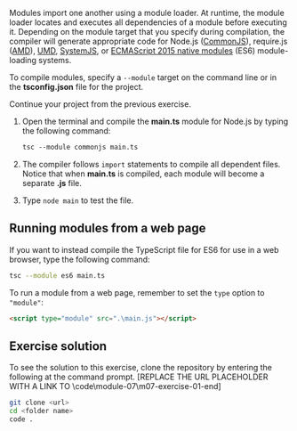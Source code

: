 Modules import one another using a module loader. At runtime, the module loader locates and executes all dependencies of a module before executing it. Depending on the module target that you specify during compilation, the compiler will generate appropriate code for Node.js ([CommonJS](https://nodejs.org/api/modules.html)), require.js ([AMD](https://github.com/amdjs/amdjs-api/wiki/AMD)), [UMD](https://github.com/umdjs/umd), [SystemJS](https://github.com/systemjs/systemjs), or [ECMAScript 2015 native modules](https://www.ecma-international.org/ecma-262/6.0/) (ES6) module-loading systems. 

To compile modules, specify a `--module` target on the command line or in the **tsconfig.json** file for the project.

Continue your project from the previous exercise.

1. Open the terminal and compile the **main.ts** module for Node.js by typing the following command:

    ```bash
    tsc --module commonjs main.ts
    ```

1. The compiler follows `import` statements to compile all dependent files. Notice that when **main.ts** is compiled, each module will become a separate **.js** file.
1. Type `node main` to test the file.

## Running modules from a web page

If you want to instead compile the TypeScript file for ES6 for use in a web browser, type the following command:

```bash
tsc --module es6 main.ts
```

To run a module from a web page, remember to set the `type` option to `"module"`:

```html
<script type="module" src=".\main.js"></script>
```

## Exercise solution

To see the solution to this exercise, clone the repository by entering the following at the command prompt. [REPLACE THE URL PLACEHOLDER WITH A LINK TO \code\module-07\m07-exercise-01-end]

```bash
git clone <url>
cd <folder name>
code .
```
